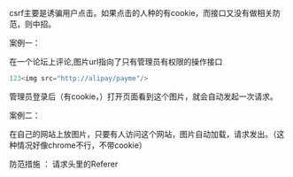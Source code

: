 csrf主要是诱骗用户点击。如果点击的人种的有cookie，而接口又没有做相关防范，则中招。

案例一：

在一个论坛上评论,图片url指向了只有管理员有权限的操作接口
```js
123<img src="http://alipay/payme"/>
```
管理员登录后（有cookie，）打开页面看到这个图片，就会自动发起一次请求。

案例二：

在自己的网站上放图片，只要有人访问这个网站，图片自动加载，请求发出。（这种情况好像chrome不行，不带cookie）


防范措施 ： 
请求头里的Referer